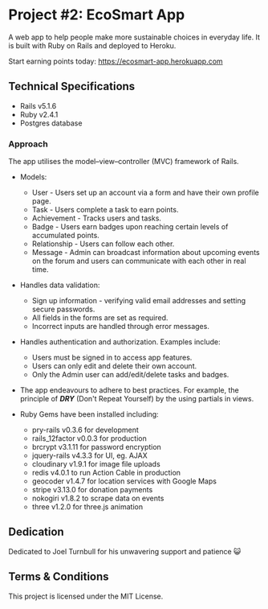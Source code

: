 # Project #2: EcoSmart App

A web app to help people make more sustainable choices in everyday life. It is built with Ruby on Rails and deployed to Heroku.

Start earning points today: https://ecosmart-app.herokuapp.com

## Technical Specifications
* Rails v5.1.6
* Ruby v2.4.1
* Postgres database

### Approach
The app utilises the model–view–controller (MVC) framework of Rails.

* Models:
  * User - Users set up an account via a form and have their own profile page.
  * Task - Users complete a task to earn points.
  * Achievement - Tracks users and tasks.
  * Badge - Users earn badges upon reaching certain levels of accumulated points.  
  * Relationship - Users can follow each other.
  * Message - Admin can broadcast information about upcoming events on the forum and users can communicate with each other in real time.


* Handles data validation:
  * Sign up information - verifying valid email addresses and setting secure passwords.
  * All fields in the forms are set as required.
  * Incorrect inputs are handled through error messages.


* Handles authentication and authorization. Examples include:
  * Users must be signed in to access app features.
  * Users can only edit and delete their own account.
  * Only the Admin user can add/edit/delete tasks and badges.  


* The app endeavours to adhere to best practices. For example, the principle of ***DRY*** (Don't Repeat Yourself) by the using partials in views.

* Ruby Gems have been installed including:
  * pry-rails v0.3.6 for development
  * rails_12factor v0.0.3 for production
  * brcrypt v3.1.11 for password encryption
  * jquery-rails v4.3.3 for UI, eg. AJAX
  * cloudinary v1.9.1 for image file uploads
  * redis v4.0.1 to run Action Cable in production
  * geocoder v1.4.7 for location services with Google Maps
  * stripe v3.13.0 for donation payments
  * nokogiri v1.8.2 to scrape data on events
  * three v1.2.0 for three.js animation

## Dedication

Dedicated to Joel Turnbull for his unwavering support and patience  :smiley_cat:

## Terms & Conditions
This project is licensed under the MIT License.
